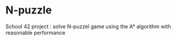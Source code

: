 # N-puzzle
School 42 project : solve N-puzzel game using the A* algorithm with reasonable performance
